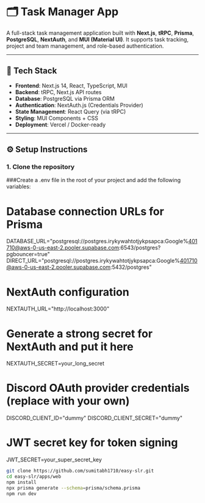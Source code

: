 # 🗂️ Task Manager App

A full-stack task management application built with **Next.js**, **tRPC**, **Prisma**, **PostgreSQL**, **NextAuth**, and **MUI (Material UI)**. It supports task tracking, project and team management, and role-based authentication.

---

## 🚀 Tech Stack

- **Frontend**: Next.js 14, React, TypeScript, MUI
- **Backend**: tRPC, Next.js API routes
- **Database**: PostgreSQL via Prisma ORM
- **Authentication**: NextAuth.js (Credentials Provider)
- **State Management**: React Query (via tRPC)
- **Styling**: MUI Components + CSS
- **Deployment**: Vercel / Docker-ready

---

## ⚙️ Setup Instructions

### 1. Clone the repository

###Create a .env file in the root of your project and add the following variables:
# Database connection URLs for Prisma
DATABASE_URL="postgresql://postgres.irykywahtotjykpsapca:Google%401710@aws-0-us-east-2.pooler.supabase.com:6543/postgres?pgbouncer=true"
DIRECT_URL="postgresql://postgres.irykywahtotjykpsapca:Google%401710@aws-0-us-east-2.pooler.supabase.com:5432/postgres"

# NextAuth configuration
NEXTAUTH_URL="http://localhost:3000"

# Generate a strong secret for NextAuth and put it here
NEXTAUTH_SECRET=your_long_secret

# Discord OAuth provider credentials (replace with your own)
DISCORD_CLIENT_ID="dummy"
DISCORD_CLIENT_SECRET="dummy"

# JWT secret key for token signing
JWT_SECRET=your_super_secret_key

```bash
git clone https://github.com/sumitabh1710/easy-slr.git
cd easy-slr/apps/web
npm install
npx prisma generate --schema=prisma/schema.prisma
npm run dev

